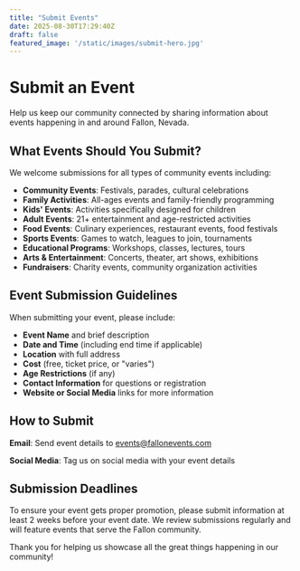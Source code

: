 ```yaml
---
title: "Submit Events"
date: 2025-08-30T17:29:40Z
draft: false
featured_image: '/static/images/submit-hero.jpg'
---
```


# Submit an Event

Help us keep our community connected by sharing information about events happening in and around Fallon, Nevada.

## What Events Should You Submit?

We welcome submissions for all types of community events including:

- **Community Events**: Festivals, parades, cultural celebrations
- **Family Activities**: All-ages events and family-friendly programming  
- **Kids' Events**: Activities specifically designed for children
- **Adult Events**: 21+ entertainment and age-restricted activities
- **Food Events**: Culinary experiences, restaurant events, food festivals
- **Sports Events**: Games to watch, leagues to join, tournaments
- **Educational Programs**: Workshops, classes, lectures, tours
- **Arts & Entertainment**: Concerts, theater, art shows, exhibitions
- **Fundraisers**: Charity events, community organization activities

## Event Submission Guidelines

When submitting your event, please include:

- **Event Name** and brief description
- **Date and Time** (including end time if applicable)
- **Location** with full address
- **Cost** (free, ticket price, or "varies")
- **Age Restrictions** (if any)
- **Contact Information** for questions or registration
- **Website or Social Media** links for more information

## How to Submit

**Email**: Send event details to [events@fallonevents.com](mailto:events@fallonevents.com)

**Social Media**: Tag us on social media with your event details

## Submission Deadlines

To ensure your event gets proper promotion, please submit information at least 2 weeks before your event date. We review submissions regularly and will feature events that serve the Fallon community.

Thank you for helping us showcase all the great things happening in our community!